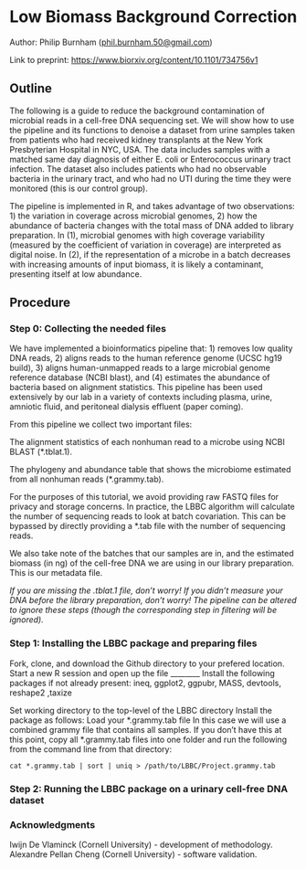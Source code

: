 # Low Biomass Background Correction

Author: Philip Burnham (phil.burnham.50@gmail.com)

Link to preprint: https://www.biorxiv.org/content/10.1101/734756v1

## Outline

The following is a guide to reduce the background contamination of microbial reads in a cell-free DNA sequencing set. We will show how to use the pipeline and its functions to denoise a dataset from urine samples taken from patients who had received kidney transplants at the New York Presbyterian Hospital in NYC, USA. The data includes samples with a matched same day diagnosis of either E. coli or Enterococcus urinary tract infection. The dataset also includes patients who had no observable bacteria in the urinary tract, and who had no UTI during the time they were monitored (this is our control group).

The pipeline is implemented in R, and takes advantage of two observations: 1) the variation in coverage across microbial genomes, 2) how the abundance of bacteria changes with the total mass of DNA added to library preparation. In (1), microbial genomes with high coverage variability (measured by the coefficient of variation in coverage) are interpreted as digital noise. In (2), if the representation of a microbe in a batch decreases with increasing amounts of input biomass, it is likely a contaminant, presenting itself at low abundance.

## Procedure

### Step 0: Collecting the needed files

We have implemented a bioinformatics pipeline that: 1) removes low quality DNA reads, 2) aligns reads to the human reference genome (UCSC hg19 build), 3) aligns human-unmapped reads to a large microbial genome reference database (NCBI blast), and (4) estimates the abundance of bacteria based on alignment statistics. This pipeline has been used extensively by our lab in a variety of contexts including plasma, urine, amniotic fluid, and peritoneal dialysis effluent (paper coming).

From this pipeline we collect two important files:

The alignment statistics of each nonhuman read to a microbe using NCBI BLAST (\*.tblat.1).

The phylogeny and abundance table that shows the microbiome estimated from all nonhuman reads (\*.grammy.tab).


For the purposes of this tutorial, we avoid providing raw FASTQ files for privacy and storage concerns. In practice, the LBBC algorithm will calculate the number of sequencing reads to look at batch covariation. This can be bypassed by directly providing a \*.tab file with the number of sequencing reads.

We also take note of the batches that our samples are in, and the estimated biomass (in ng) of the cell-free DNA we are using in our library preparation. This is our metadata file.

*If you are missing the .tblat.1 file, don’t worry! If you didn’t measure your DNA before the library preparation, don’t worry! The pipeline can be altered to ignore these steps (though the corresponding step in filtering will be ignored).*


### Step 1: Installing the LBBC package and preparing files

Fork, clone, and download the Github directory to your prefered location.
Start a new R session and open up the file ________
Install the following packages if not already present:
ineq, ggplot2, ggpubr, MASS, devtools, reshape2 ,taxize


Set working directory to the top-level of the LBBC directory
Install the package as follows:
Load your \*.grammy.tab file
In this case we will use a combined grammy file that contains all samples. If you don’t have this at this point, copy all \*.grammy.tab files into one folder and run the following from the command line from that directory:

```
cat *.grammy.tab | sort | uniq > /path/to/LBBC/Project.grammy.tab
```

### Step 2: Running the LBBC package on a urinary cell-free DNA dataset



### Acknowledgments

Iwijn De Vlaminck (Cornell University) - development of methodology.
Alexandre Pellan Cheng (Cornell University) - software validation.
